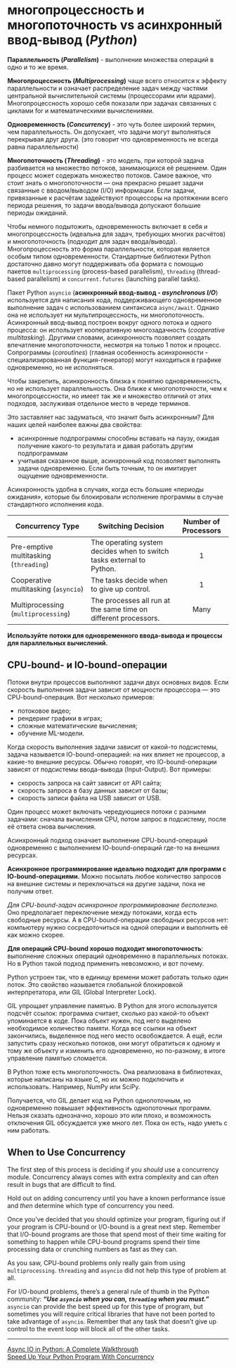 # многопроцессность и многопоточность vs асинхронный ввод-вывод (*Python*)

**Параллельность (*Parallelism*)** - выполнение множества операций в одно и то же время.

**Многопроцессность (*Multiprocessing*)** чаще всего относится к эффекту параллельности и означает распределение задач между частями центральной вычислительной системы (процессорами или ядрами). Многопроцессность хорошо себя показали при задачах связанных с циклами for и математическими вычислениями.

**Одновременность (*Concurrency*)** - это чуть более широкий термин, чем параллельность. Он допускает, что задачи могут выполняться перекрывая друг друга. (это говорит что одновременность не всегда равна параллельности)

**Многопоточность (*Threading*)** - это модель, при которой задача разбивается на множество потоков, занимающихся её решением. Один процесс может содержать множество потоков. Самое важное, что стоит знать о многопоточности — она прекрасно решает задачи связанные с вводом/выводом (I/O) информации. Если задачи, привязанные к расчётам задействуют процессоры на протяжении всего периода решения, то задачи ввода/вывода допускают большие периоды ожиданий.

Чтобы немного подытожить, одновременность включает в себя и многопроцессность (идеальна для задач, требующих многих расчётов) и многопоточность (подходит для задач ввода/вывода). Многопроцессность это форма параллельности, которая является особым типом одновременности. Стандартные библиотеки Python достаточно давно могут поддерживать оба формата с помощью пакетов `multiprocessing` (process-based parallelism), `threading` (thread-based parallelism) и `concurrent.futures` (launching parallel tasks).

Пакет Python `asyncio` (**асинхронный ввод-вывод - *asynchronous I/O***) используется для написания кода, поддерживающего одновременное выполнение задач с использованием синтаксиса `async/await`. Однако она не использует ни мультипроцессность, ни многопоточность. Асинхронный ввод-вывод построен вокруг одного потока и одного процесса: он использует кооперативную многозадачность (*cooperative multitasking*). Другими словами, асинхронность позволяет создать впечатление многопоточности, несмотря на только 1 поток и процесс. Сопрограммы (*coroutines*) (главная особенность асинхронности - специализированная функция-генератор) могут находиться в графике одновременно, но не исполняться.

Чтобы закрепить, асинхронность близка к понятию одновременность, но не использует параллельность. Она ближе к многопоточности, чем к многопроцессности, но имеет так же и множество отличий от этих подходов, заслуживая отдельное место в череде терминов.

Это заставляет нас задуматься, что значит быть асинхронным? Для наших целей наиболее важны два свойства:
- асинхронные подпрограммы способны вставать на паузу, ожидая получение какого-то результата и давая работать другим подпрограммам
- учитывая сказанное выше, асинхронный код позволяет выполнять задачи одновременно. Если быть точным, то он имитирует ощущение одновременности.

Асинхронность удобна в случаях, когда есть большие «периоды ожидания», которые бы блокировали исполнение программы в случае стандартного исполнения кода.

| Concurrency Type | Switching Decision | Number of Processors |
|---|---|:---:|
| Pre-emptive multitasking (`threading`) | The operating system decides when to switch tasks external to Python. | 1 |
| Cooperative multitasking (`asyncio`) | The tasks decide when to give up control. | 1 |
| Multiprocessing (`multiprocessing`) | The processes all run at the same time on different processors. | Many |

**Используйте потоки для одновременного ввода-вывода и процессы для параллельных вычислений.**

## CPU-bound- и IO-bound-операции

Потоки внутри процессов выполняют задачи двух основных видов. Если скорость выполнения задачи зависит от мощности процессора — это CPU-bound-операция. Вот несколько примеров:
- потоковое видео;
- рендеринг графики в играх;
- сложные математические вычисления;
- обучение ML-модели.

Когда скорость выполнения задачи зависит от какой-то подсистемы, задача называется IO-bound-операцией: на них влияет не процессор, а какие-то внешние ресурсы. Обычно говорят, что IO-bound-операции зависят от подсистемы ввода-вывода (Input-Output). Вот примеры:
- скорость запроса на сайт зависит от API сайта;
- скорость запроса в базу данных зависит от базы;
- скорость записи файла на USB зависит от USB.

Один процесс может включать чередующиеся потоки с разными задачами: сначала вычисления CPU, потом запрос в подсистему, после её ответа снова вычисления.

Асинхронный подход означает выполнение CPU-bound-операций одновременно с выполнением IO-bound-операций где-то на внешних ресурсах.

**Асинхронное программирование идеально подходит для программ с IO-bound-операциями.** Можно посылать любое количество запросов на внешние системы и переключаться на другие задачи, пока не получим ответ.

*Для CPU-bound-задач асинхронное программирование бесполезно.* Оно предполагает переключение между потоками, когда есть свободные ресурсы. А в CPU-bound-операции свободных ресурсов нет: компьютеру нужно сосредоточиться на одной операции и выполнить её как можно скорее.

**Для операций CPU-bound хорошо подходит многопоточность**: выполнение сложных операций одновременно в параллельных потоках. Но в Python такой подход применить невозможно, и вот почему.

Python устроен так, что в единицу времени может работать только один поток. Это свойство называется глобальной блокировкой интерпретатора, или GIL (Global Interpreter Lock).

GIL упрощает управление памятью. В Python для этого используется подсчёт ссылок: программа считает, сколько раз какой-то объект упоминается в коде. Пока объект нужен, под него выделено необходимое количество памяти. Когда все ссылки на объект закончились, выделенное под него место освобождается. А ещё, если запустить сразу несколько потоков, они могут обратиться к одному и тому же объекту и изменить его одновременно, но по-разному, в итоге управление памятью сломается.

В Python тоже есть многопоточность. Она реализована в библиотеках, которые написаны на языке C, но их можно подключить и использовать. Например, NumPy или SciPy.

Получается, что GIL делает код на Python однопоточным, но одновременно повышает эффективность однопоточных программ. Нельзя сказать однозначно, хорошо это или плохо, и возможность отключения GIL обсуждается уже много лет. Пока он есть, надо уметь с ним работать.

## When to Use Concurrency

The first step of this process is deciding if you *should* use a concurrency module. Concurrency always comes with extra complexity and can often result in bugs that are difficult to find.

Hold out on adding concurrency until you have a known performance issue and *then* determine which type of concurrency you need.

Once you’ve decided that you should optimize your program, figuring out if your program is CPU-bound or I/O-bound is a great next step. Remember that I/O-bound programs are those that spend most of their time waiting for something to happen while CPU-bound programs spend their time processing data or crunching numbers as fast as they can.

As you saw, CPU-bound problems only really gain from using `multiprocessing`. `threading` and `asyncio` did not help this type of problem at all.

For I/O-bound problems, there’s a general rule of thumb in the Python community: ***“Use `asyncio` when you can, `threading` when you must.”*** `asyncio` can provide the best speed up for this type of program, but sometimes you will require critical libraries that have not been ported to take advantage of `asyncio`. Remember that any task that doesn’t give up control to the event loop will block all of the other tasks.

---
[Async IO in Python: A Complete Walkthrough](https://realpython.com/async-io-python/)  
[Speed Up Your Python Program With Concurrency](https://realpython.com/python-concurrency/)  
